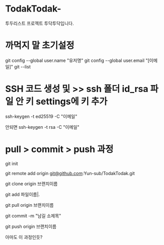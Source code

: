 # TodakTodak-
투두리스트 프로젝트 투닥투닥입니다.

# 까먹지 말 초기설정
git config --global user.name "유저명"
git config --global user.email "[이메일]"
git --list

# SSH 코드 생성 및 >> ssh 폴더 id_rsa 파일 안 키 settings에 키 추가
ssh-keygen -t ed25519 -C "이메일" 

안되면 ssh-keygen -t rsa -C "이메일"

# pull > commit > push 과정
git init 

git remote add origin git@github.com:Yun-sub/TodakTodak.git

git clone origin 브랜치이름

git add 파일이름|.

git pull origin 브랜치이름

git commit -m "남길 소제목"

git push origin 브랜치이름

아마도 이 과정인듯?
